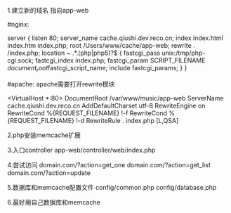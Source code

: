 1.建立新的域名 指向app-web

#nginx:


server {
        listen       80;
        server_name cache.qiushi.dev.reco.cn;
        index index.html index.htm index.php;
        root  /Users/www/cache/app-web;
        rewrite . /index.php;
        location ~ .*\.(php|php5)?$ {
            fastcgi_pass   unix:/tmp/php-cgi.sock;
            fastcgi_index  index.php;
            fastcgi_param  SCRIPT_FILENAME   $document_root$fastcgi_script_name;
            include        fastcgi_params;
        }
}


#apache:
apache需要打开rewrite模块

<VirtualHost *:80>
    DocumentRoot /var/www/music/app-web
    ServerName cache.qiushi.dev.reco.cn
    <Location />
        AddDefaultCharset utf-8
        RewriteEngine on
        RewriteCond %{REQUEST_FILENAME} !-f
        RewriteCond %{REQUEST_FILENAME} !-d
        RewriteRule . index.php [L,QSA]
    </Location>
</VirtualHost>

2.php安装memcache扩展

3.入口controller
app-web/controller/web/index.php

4.尝试访问
domain.com/?action=get_one
domain.com/?action=get_list
domain.com/?action=update



5.数据库和memcache配置文件
config/common.php
config/database.php


6.最好用自己数据库和memcache


